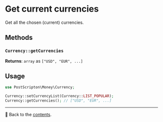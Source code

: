 # Get current currencies

Get all the chosen (current) currencies.

## Methods

### `Currency::getCurrencies`
**Returns**: `array` as `["USD", "EUR", ...]`

## Usage

```php
use PostScripton\Money\Currency;

Currency::setCurrencyList(Currency::LIST_POPULAR);
Currency::getCurrencies(); // ["USD", "EUR", ...]
```

---

📌 Back to the [contents](/docs/03_currencies/README.md).
